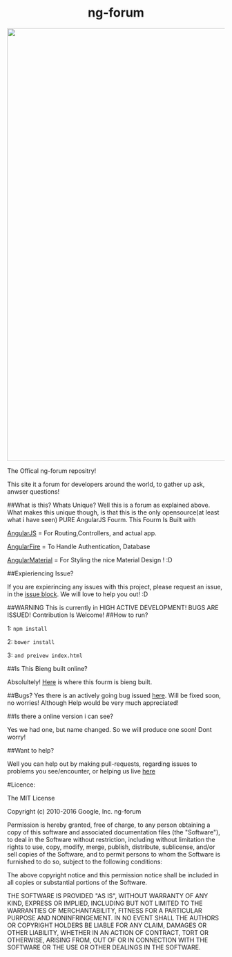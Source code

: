 
<h1 align="center"> ng-forum</h1>

<p align="center">
  <img src="http://i.imgur.com/JhUAZVh.jpg" width="1000"/>
</p>
The Offical ng-forum repositry!

This site it a forum for developers around the world, to gather up ask, anwser questions!

##What is this? Whats Unique?
Well this is a forum as explained above. What makes this unique though, is that this is the only opensource(at least what i have seen) PURE AngularJS Fourm. This Fourm Is Built with 

[AngularJS](http://angularjs.org/) = For Routing,Controllers, and actual app. 

[AngularFire](https://www.firebase.com/docs/web/libraries/angular/) = To Handle Authentication, Database

[AngularMaterial](https://material.angularjs.org/latest/) = For Styling the nice Material Design ! :D

##Expieriencing Issue?

If you are expierincing any issues with this project, please request an issue, in the [issue block](https://github.com/amanuel2/ng-forum/issues). We will love to help you out! :D

##WARNING
This is currently in HIGH ACTIVE DEVELOPMENT! BUGS ARE ISSUED! Contribution Is Welcome!
##How to run?

1: `npm install`

2: `bower install`

3: `and preivew index.html`

##Is This Bieng built online?

Absolultely! [Here](https://ide.c9.io/amanuel2/fourm2) is where this fourm is bieng built.

##Bugs?
Yes there is an actively going bug issued [here](https://github.com/angular/material/issues/8465). Will be fixed soon, no worries! Although Help would be very much appreciated!

##Is there a online version i can see?

Yes we had one, but name changed. So we will produce one soon! Dont worry!

##Want to help?

Well you can help out by making pull-requests, regarding issues to problems you see/encounter, or helping us live [here](https://ide.c9.io/amanuel2/fourm2)



#Licence:

The MIT License

Copyright (c) 2010-2016 Google, Inc. ng-forum

Permission is hereby granted, free of charge, to any person obtaining a copy
of this software and associated documentation files (the "Software"), to deal
in the Software without restriction, including without limitation the rights
to use, copy, modify, merge, publish, distribute, sublicense, and/or sell
copies of the Software, and to permit persons to whom the Software is
furnished to do so, subject to the following conditions:

The above copyright notice and this permission notice shall be included in
all copies or substantial portions of the Software.

THE SOFTWARE IS PROVIDED "AS IS", WITHOUT WARRANTY OF ANY KIND, EXPRESS OR
IMPLIED, INCLUDING BUT NOT LIMITED TO THE WARRANTIES OF MERCHANTABILITY,
FITNESS FOR A PARTICULAR PURPOSE AND NONINFRINGEMENT. IN NO EVENT SHALL THE
AUTHORS OR COPYRIGHT HOLDERS BE LIABLE FOR ANY CLAIM, DAMAGES OR OTHER
LIABILITY, WHETHER IN AN ACTION OF CONTRACT, TORT OR OTHERWISE, ARISING FROM,
OUT OF OR IN CONNECTION WITH THE SOFTWARE OR THE USE OR OTHER DEALINGS IN
THE SOFTWARE.
